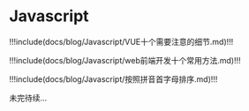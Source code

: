 # Javascript

!!!include(docs/blog/Javascript/VUE十个需要注意的细节.md)!!!

!!!include(docs/blog/Javascript/web前端开发十个常用方法.md)!!!

!!!include(docs/blog/Javascript/按照拼音首字母排序.md)!!!


未完待续...
